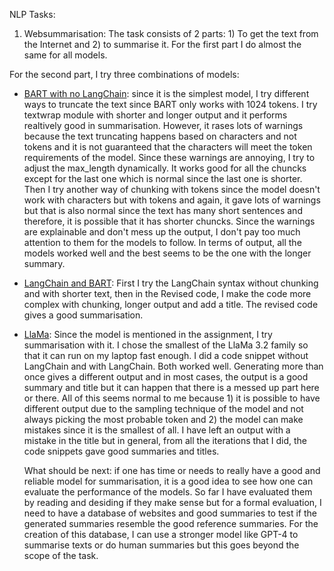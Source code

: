 NLP Tasks: 
1. Websummarisation:
The task consists of 2 parts: 1) To get the text from the Internet and 2) to summarise it. For the first part I do almost the same for all models.

For the second part, I try three combinations of models:

- [BART with no LangChain](https://github.com/galiakraicheva/nlp_tasks/blob/main/websummarisation/bart_websummarisation.ipynb): since it is the simplest model, I try different ways to truncate the text since BART only works with 1024 tokens. I try textwrap module with shorter and longer output and it performs realtively good in summarisation. However, it rases lots of warnings because the text truncating happens based on characters and not tokens and it is not guaranteed that the characters will meet the token requirements of the model. Since these warnings are annoying, I try to adjust the max_length dynamically. It works good for all the chuncks except for the last one which is normal since the last one is shorter. Then I try another way of chunking with tokens since the model doesn't work with characters but with tokens and again, it gave lots of warnings but that is also normal since the text has many short sentences and therefore, it is possible that it has shorter chuncks. Since the warnings are explainable and don't mess up the output, I don't pay too much attention to them for the models to follow. In terms of output, all the models worked well and the best seems to be the one with the longer summary.
- [LangChain and BART](https://github.com/galiakraicheva/nlp_tasks/blob/main/websummarisation/langchain_bart_summarisation.ipynb): First I try the LangChain syntax without chunking and with shorter text, then in the Revised code, I make the code more complex with chunking, longer output and add a title. The revised code gives a good summarisation.
- [LlaMa](https://github.com/galiakraicheva/nlp_tasks/blob/main/websummarisation/llama_sumarisation.ipynb): Since the model is mentioned in the assignment, I try summarisation with it. I chose the smallest of the LlaMa 3.2 family so that it can run on my laptop fast enough. I did a code snippet without LangChain and with LangChain. Both worked well. Generating more than once gives a different output and in most cases, the output is a good summary and title but it can happen that there is a messed up part here or there. All of this seems normal to me because 1) it is possible to have different output due to the sampling technique of the model and not always picking the most probable token and 2) the model can make mistakes since it is the smallest of all. I have left an output with a mistake in the title but in general, from all the iterations that I did, the code snippets gave good summaries and titles.

   What should be next: if one has time or needs to really have a good and reliable model for summarisation, it is a good idea to see how one can evaluate the performance of the models. So far I have evaluated them by reading and desiding if they make sense but for a formal evaluation, I need to have a database of websites and good summaries to test if the generated summaries resemble the good reference summaries. For the creation of this database, I can use a stronger model like GPT-4 to summarise texts or do human summaries but this goes beyond the scope of the task. 
